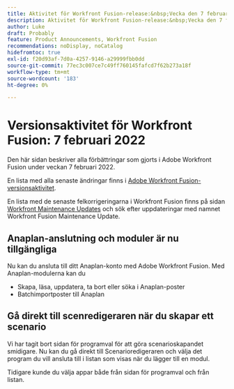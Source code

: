 ```yaml
---
title: Aktivitet för Workfront Fusion-release:&nbsp;Vecka den 7 februari 2022
description: Aktivitet för Workfront Fusion-release:&nbsp;Vecka den 7 februari 2022
author: Luke
draft: Probably
feature: Product Announcements, Workfront Fusion
recommendations: noDisplay, noCatalog
hidefromtoc: true
exl-id: f20d93af-7d0a-4257-9146-a29999fbb0dd
source-git-commit: 77ec3c007ce7c49ff760145fafcd7f62b273a18f
workflow-type: tm+mt
source-wordcount: '183'
ht-degree: 0%

---
```


# Versionsaktivitet för Workfront Fusion: 7 februari 2022

Den här sidan beskriver alla förbättringar som gjorts i Adobe Workfront Fusion under veckan 7 februari 2022.

En lista med alla senaste ändringar finns i [Adobe Workfront Fusion-versionsaktivitet](/help/workfront-fusion/fusion-product-releases/fusion-release-activity.md).

En lista med de senaste felkorrigeringarna i Workfront Fusion finns på sidan [Workfront Maintenance Updates](https://experienceleague.adobe.com/docs/workfront-known-issues/releases/current-updates.html?lang=sv-SE) och sök efter uppdateringar med namnet Workfront Fusion Maintenance Update.

## Anaplan-anslutning och moduler är nu tillgängliga

Nu kan du ansluta till ditt Anaplan-konto med Adobe Workfront Fusion. Med Anaplan-modulerna kan du

* Skapa, läsa, uppdatera, ta bort eller söka i Anaplan-poster
* Batchimportposter till Anaplan

## Gå direkt till scenredigeraren när du skapar ett scenario

Vi har tagit bort sidan för programval för att göra scenarioskapandet smidigare. Nu kan du gå direkt till Scenarioredigeraren och välja det program du vill ansluta till i listan som visas när du lägger till en modul.

Tidigare kunde du välja appar både från sidan för programval och från listan.
